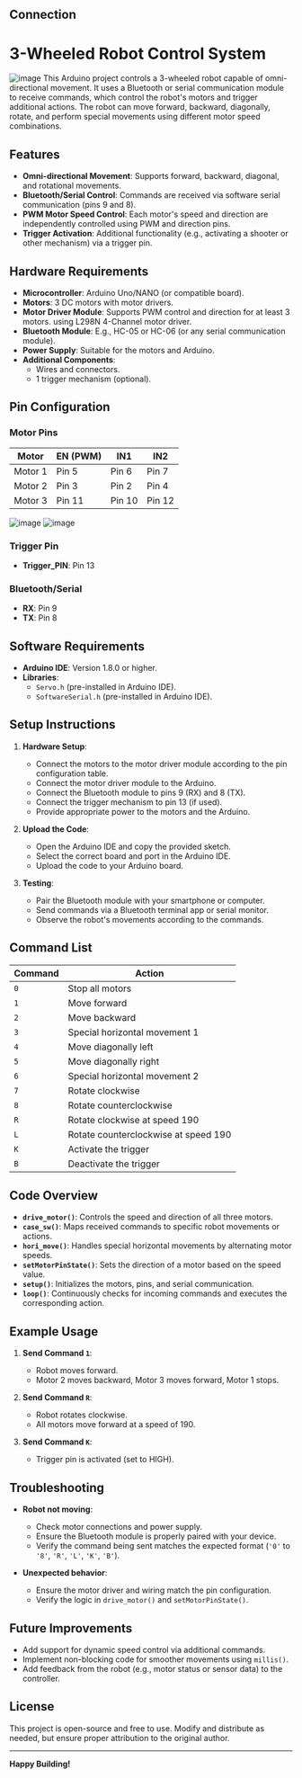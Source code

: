 


## Connection

# 3-Wheeled Robot Control System
![image](https://github.com/ARRRsunny/3-omni-wheels-car/blob/main/3_wheel_robot.jpg)
This Arduino project controls a 3-wheeled robot capable of omni-directional movement. It uses a Bluetooth or serial communication module to receive commands, which control the robot's motors and trigger additional actions. The robot can move forward, backward, diagonally, rotate, and perform special movements using different motor speed combinations.

## Features

- **Omni-directional Movement**: Supports forward, backward, diagonal, and rotational movements.
- **Bluetooth/Serial Control**: Commands are received via software serial communication (pins 9 and 8).
- **PWM Motor Speed Control**: Each motor's speed and direction are independently controlled using PWM and direction pins.
- **Trigger Activation**: Additional functionality (e.g., activating a shooter or other mechanism) via a trigger pin.

## Hardware Requirements

- **Microcontroller**: Arduino Uno/NANO (or compatible board).
- **Motors**: 3 DC motors with motor drivers.
- **Motor Driver Module**: Supports PWM control and direction for at least 3 motors. using L298N 4-Channel motor driver.
- **Bluetooth Module**: E.g., HC-05 or HC-06 (or any serial communication module).
- **Power Supply**: Suitable for the motors and Arduino.
- **Additional Components**:
  - Wires and connectors.
  - 1 trigger mechanism (optional).

## Pin Configuration

### Motor Pins

| Motor | EN (PWM) | IN1  | IN2  |
|-------|----------|------|------|
| Motor 1 | Pin 5   | Pin 6 | Pin 7 |
| Motor 2 | Pin 3   | Pin 2 | Pin 4 |
| Motor 3 | Pin 11  | Pin 10 | Pin 12 |

![image](https://github.com/ARRRsunny/3-omni-wheels-car/blob/main/motordriver.jpg)
![image](https://github.com/ARRRsunny/3-omni-wheels-car/blob/main/pin.png)
### Trigger Pin
- **Trigger_PIN**: Pin 13

### Bluetooth/Serial
- **RX**: Pin 9
- **TX**: Pin 8

## Software Requirements

- **Arduino IDE**: Version 1.8.0 or higher.
- **Libraries**:
  - `Servo.h` (pre-installed in Arduino IDE).
  - `SoftwareSerial.h` (pre-installed in Arduino IDE).

## Setup Instructions

1. **Hardware Setup**:
   - Connect the motors to the motor driver module according to the pin configuration table.
   - Connect the motor driver module to the Arduino.
   - Connect the Bluetooth module to pins 9 (RX) and 8 (TX).
   - Connect the trigger mechanism to pin 13 (if used).
   - Provide appropriate power to the motors and the Arduino.

2. **Upload the Code**:
   - Open the Arduino IDE and copy the provided sketch.
   - Select the correct board and port in the Arduino IDE.
   - Upload the code to your Arduino board.

3. **Testing**:
   - Pair the Bluetooth module with your smartphone or computer.
   - Send commands via a Bluetooth terminal app or serial monitor.
   - Observe the robot's movements according to the commands.

## Command List

| Command | Action                          |
|---------|---------------------------------|
| `0`     | Stop all motors                |
| `1`     | Move forward                   |
| `2`     | Move backward                  |
| `3`     | Special horizontal movement 1  |
| `4`     | Move diagonally left           |
| `5`     | Move diagonally right          |
| `6`     | Special horizontal movement 2  |
| `7`     | Rotate clockwise               |
| `8`     | Rotate counterclockwise        |
| `R`     | Rotate clockwise at speed 190  |
| `L`     | Rotate counterclockwise at speed 190 |
| `K`     | Activate the trigger           |
| `B`     | Deactivate the trigger         |

## Code Overview

- **`drive_motor()`**: Controls the speed and direction of all three motors.
- **`case_sw()`**: Maps received commands to specific robot movements or actions.
- **`hori_move()`**: Handles special horizontal movements by alternating motor speeds.
- **`setMotorPinState()`**: Sets the direction of a motor based on the speed value.
- **`setup()`**: Initializes the motors, pins, and serial communication.
- **`loop()`**: Continuously checks for incoming commands and executes the corresponding action.

## Example Usage

1. **Send Command `1`**:
   - Robot moves forward.
   - Motor 2 moves backward, Motor 3 moves forward, Motor 1 stops.
   
2. **Send Command `R`**:
   - Robot rotates clockwise.
   - All motors move forward at a speed of 190.

3. **Send Command `K`**:
   - Trigger pin is activated (set to HIGH).

## Troubleshooting

- **Robot not moving**:
  - Check motor connections and power supply.
  - Ensure the Bluetooth module is properly paired with your device.
  - Verify the command being sent matches the expected format (`'0'` to `'8'`, `'R'`, `'L'`, `'K'`, `'B'`).
  
- **Unexpected behavior**:
  - Ensure the motor driver and wiring match the pin configuration.
  - Verify the logic in `drive_motor()` and `setMotorPinState()`.

## Future Improvements

- Add support for dynamic speed control via additional commands.
- Implement non-blocking code for smoother movements using `millis()`.
- Add feedback from the robot (e.g., motor status or sensor data) to the controller.

## License

This project is open-source and free to use. Modify and distribute as needed, but ensure proper attribution to the original author.

---

**Happy Building!**
